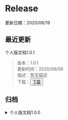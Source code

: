 # Release
更新日期：2020/06/19
## 最近更新
个人版文档1.0.1
> 版本：1.0.1 <br/>
> 更新时间：2020/06/09 <br/>
> 描述：暂无描述 <br/>
> 下载：<button><a href="https://blog.piphipsi.com">下载</a></button>

## 归档

<details><summary>个人版文档1.0.0</summary>
<code><pre>
版本：1.0.0
更新时间：2020/06/09
描述：暂无描述
下载：<button><a href="https://blog.piphipsi.com">下载</a></button>
</pre></code>
</details>
